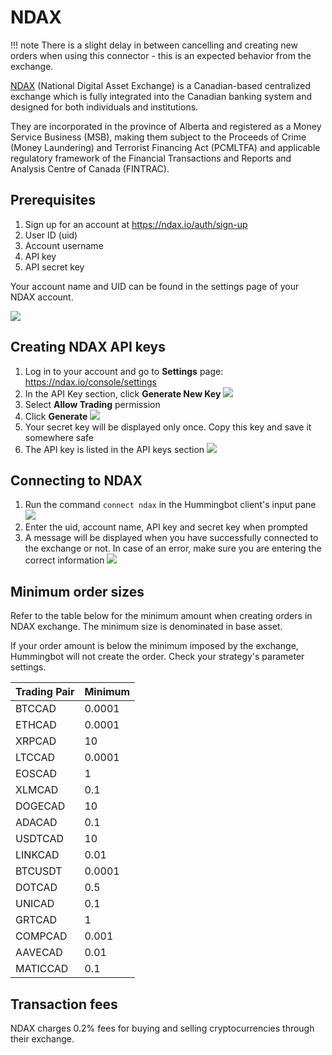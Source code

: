 # NDAX

!!! note
    There is a slight delay in between cancelling and creating new orders when using this connector - this is an expected behavior from the exchange.

[NDAX](https://ndax.io/) (National Digital Asset Exchange) is a Canadian-based centralized exchange which is fully integrated into the Canadian banking system and designed for both individuals and institutions.

They are incorporated in the province of Alberta and registered as a Money Service Business (MSB), making them subject to the Proceeds of Crime (Money Laundering) and Terrorist Financing Act (PCMLTFA) and applicable regulatory framework of the Financial Transactions and Reports and Analysis Centre of Canada (FINTRAC).

## Prerequisites

1. Sign up for an account at https://ndax.io/auth/sign-up
2. User ID (uid)
3. Account username
4. API key
5. API secret key

Your account name and UID can be found in the settings page of your NDAX account.

![](/assets/img/ndax-account-info.png)

## Creating NDAX API keys

1. Log in to your account and go to **Settings** page: https://ndax.io/console/settings
2. In the API Key section, click **Generate New Key**
![](/assets/img/ndax-api-keys-1.png)
3. Select **Allow Trading** permission
4. Click **Generate**
![](/assets/img/ndax-api-keys-2/png)
5. Your secret key will be displayed only once. Copy this key and save it somewhere safe
6. The API key is listed in the API keys section
![](/assets/img/ndax-api-keys-3.png)

## Connecting to NDAX

1. Run the command `connect ndax` in the Hummingbot client's input pane
![](/assets/img/ndax-connect-1.png)
2. Enter the uid, account name, API key and secret key when prompted
3. A message will be displayed when you have successfully connected to the exchange or not. In case of an error, make sure you are entering the correct information
![](/assets/img/ndax-connect-2.png)

## Minimum order sizes

Refer to the table below for the minimum amount when creating orders in NDAX exchange. The minimum size is denominated in base asset.

If your order amount is below the minimum imposed by the exchange, Hummingbot will not create the order. Check your strategy's parameter settings.

| Trading Pair | Minimum |
| ------ | ------- |
| BTCCAD | 0.0001 |
| ETHCAD | 0.0001 |
| XRPCAD | 10 |
| LTCCAD | 0.0001 |
| EOSCAD | 1 |
| XLMCAD | 0.1 |
| DOGECAD | 10 |
| ADACAD | 0.1 |
| USDTCAD | 10 |
| LINKCAD | 0.01 |
| BTCUSDT | 0.0001 |
| DOTCAD | 0.5 |
| UNICAD | 0.1 |
| GRTCAD | 1 |
| COMPCAD | 0.001 |
| AAVECAD | 0.01 |
| MATICCAD | 0.1 |

## Transaction fees

NDAX charges 0.2% fees for buying and selling cryptocurrencies through their exchange.